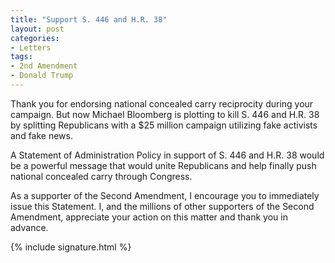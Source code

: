 ```yaml
---
title: "Support S. 446 and H.R. 38"
layout: post
categories:
- Letters
tags:
- 2nd Amendment
- Donald Trump
---
```


Thank you for endorsing national concealed carry reciprocity during your campaign. But now Michael Bloomberg is plotting to kill S. 446 and H.R. 38 by splitting Republicans with a $25 million campaign utilizing fake activists and fake news.

A Statement of Administration Policy in support of S. 446 and H.R. 38 would be a powerful message that would unite Republicans and help finally push national concealed carry through Congress.

As a supporter of the Second Amendment, I encourage you to immediately issue this Statement. I, and the millions of other supporters of the Second Amendment, appreciate your action on this matter and thank you in advance.

{% include signature.html %}
